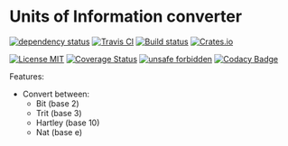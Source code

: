 # Units of Information converter
[![dependency status](https://deps.rs/repo/github/Scarjit/UoI/status.svg)](https://deps.rs/repo/github/Scarjit/UoI)
[![Travis CI](https://travis-ci.org/Scarjit/UoI.svg?branch=master)](https://travis-ci.org/Scarjit/UoI)
[![Build status](https://ci.appveyor.com/api/projects/status/CHANGE_ME_LATER?svg=true)](https://ci.appveyor.com/project/Scarjit/UoI)
[![Crates.io](https://img.shields.io/crates/v/CHANGE_ME_LATER)](https://crates.io/crates/CHANGE_ME_LATER)

[![License MIT](https://img.shields.io/badge/license-MIT-blue.svg)](https://github.com/Scarjit/UoI/blob/master/LICENSE)
[![Coverage Status](https://coveralls.io/repos/github/Scarjit/UoI/badge.svg?branch=master)](https://coveralls.io/github/Scarjit/UoI?branch=master)
[![unsafe forbidden](https://img.shields.io/badge/unsafe-forbidden-success.svg)](https://github.com/rust-secure-code/safety-dance/)
[![Codacy Badge](https://api.codacy.com/project/badge/Grade/460490009f6d4a9cbf3cb1143d6a6e83)](https://www.codacy.com/manual/Scarjit/UoI?utm_source=github.com&amp;utm_medium=referral&amp;utm_content=Scarjit/UoI&amp;utm_campaign=Badge_Grade)

Features:
 * Convert between:
    * Bit (base 2)
    * Trit (base 3)
    * Hartley (base 10)
    * Nat (base e)
